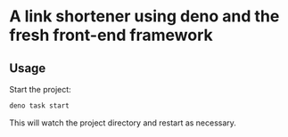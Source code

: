 # A link shortener using deno and the fresh front-end framework

## Usage

Start the project:

```bash
deno task start
```

This will watch the project directory and restart as necessary.
